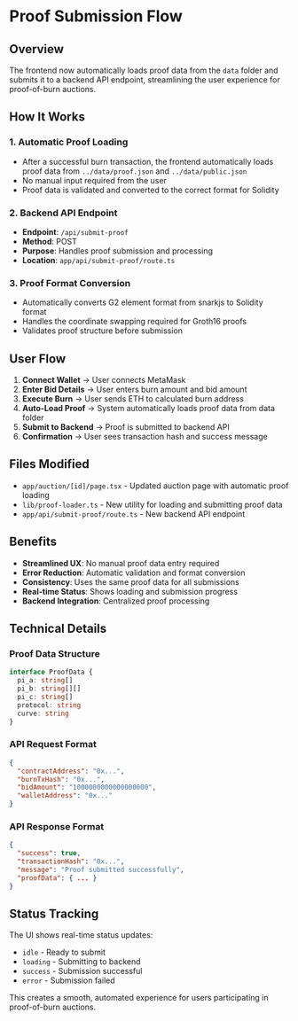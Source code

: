 # Proof Submission Flow

## Overview

The frontend now automatically loads proof data from the `data` folder and submits it to a backend API endpoint, streamlining the user experience for proof-of-burn auctions.

## How It Works

### 1. Automatic Proof Loading
- After a successful burn transaction, the frontend automatically loads proof data from `../data/proof.json` and `../data/public.json`
- No manual input required from the user
- Proof data is validated and converted to the correct format for Solidity

### 2. Backend API Endpoint
- **Endpoint**: `/api/submit-proof`
- **Method**: POST
- **Purpose**: Handles proof submission and processing
- **Location**: `app/api/submit-proof/route.ts`

### 3. Proof Format Conversion
- Automatically converts G2 element format from snarkjs to Solidity format
- Handles the coordinate swapping required for Groth16 proofs
- Validates proof structure before submission

## User Flow

1. **Connect Wallet** → User connects MetaMask
2. **Enter Bid Details** → User enters burn amount and bid amount
3. **Execute Burn** → User sends ETH to calculated burn address
4. **Auto-Load Proof** → System automatically loads proof data from data folder
5. **Submit to Backend** → Proof is submitted to backend API
6. **Confirmation** → User sees transaction hash and success message

## Files Modified

- `app/auction/[id]/page.tsx` - Updated auction page with automatic proof loading
- `lib/proof-loader.ts` - New utility for loading and submitting proof data
- `app/api/submit-proof/route.ts` - New backend API endpoint

## Benefits

- **Streamlined UX**: No manual proof data entry required
- **Error Reduction**: Automatic validation and format conversion
- **Consistency**: Uses the same proof data for all submissions
- **Real-time Status**: Shows loading and submission progress
- **Backend Integration**: Centralized proof processing

## Technical Details

### Proof Data Structure
```typescript
interface ProofData {
  pi_a: string[]
  pi_b: string[][]
  pi_c: string[]
  protocol: string
  curve: string
}
```

### API Request Format
```json
{
  "contractAddress": "0x...",
  "burnTxHash": "0x...",
  "bidAmount": "1000000000000000000",
  "walletAddress": "0x..."
}
```

### API Response Format
```json
{
  "success": true,
  "transactionHash": "0x...",
  "message": "Proof submitted successfully",
  "proofData": { ... }
}
```

## Status Tracking

The UI shows real-time status updates:
- `idle` - Ready to submit
- `loading` - Submitting to backend
- `success` - Submission successful
- `error` - Submission failed

This creates a smooth, automated experience for users participating in proof-of-burn auctions.
